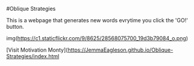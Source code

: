 #Oblique Strategies

This is a webpage that generates new words evrytime you click the 'GO!' button. 

img(https://c1.staticflickr.com/9/8625/28568075700_19d3b79084_o.png)

[Visit Motivation Monty](https://JemmaEagleson.github.io/Oblique-Strategies/index.html

